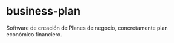 # business-plan
Software de creación de Planes de negocio, concretamente plan económico financiero.
